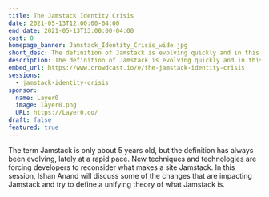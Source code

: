 ```yaml
---
title: The Jamstack Identity Crisis
date: 2021-05-13T12:00:00-04:00
end_date: 2021-05-13T13:00:00-04:00
cost: 0
homepage_banner: Jamstack_Identity_Crisis_wide.jpg
short_desc: The definition of Jamstack is evolving quickly and in this free session, Ishan Anand will look at what is driving this change and share a unifying theory of what Jamstack is.
description: The definition of Jamstack is evolving quickly and in this free session, Ishan Anand will look at what is driving this change and share a unifying theory of what Jamstack is.
embed_url: https://www.crowdcast.io/e/the-jamstack-identity-crisis
sessions:
  - jamstack-identity-crisis
sponsor:
  name: Layer0
  image: layer0.png
  URL: https://Layer0.co/
draft: false
featured: true
---
```


The term Jamstack is only about 5 years old, but the definition has always been evolving, lately at a rapid pace. New techniques and technologies are forcing developers to reconsider what makes a site Jamstack. In this session, Ishan Anand will discuss some of the changes that are impacting Jamstack and try to define a unifying theory of what Jamstack is.
